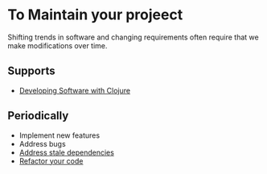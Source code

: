 # To Maintain your projeect

Shifting trends in software and changing requirements often require
that we make modifications over time.

## Supports
- [Developing Software with Clojure]

## Periodically
- Implement new features
- Address bugs
- [Address stale dependencies]
- [Refactor your code]

[Address stale dependencies]:./ToAddressStaleDependencies.md
[Developing Software with Clojure]:./ToCreateSoftware.md
[Refactor your code]:./ToRefactorYourCode.md
